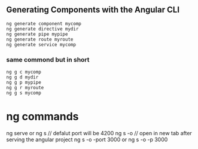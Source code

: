 ## Generating Components with the Angular CLI

```
ng generate component mycomp
ng generate directive mydir
ng generate pipe mypipe
ng generate route myroute
ng generate service mycomp
```

### same commond but in short 

```
ng g c mycomp
ng g d mydir
ng g p mypipe
ng g r myroute
ng g s mycomp
```

# ng commands
  ng serve or ng s  // defalut port will be 4200
  ng s -o // open in new tab after serving the angular project
  ng s -o -port 3000 or ng s -o -p 3000
